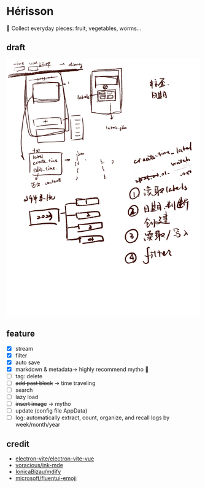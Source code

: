 # Hérisson

🦔 Collect everyday pieces: fruit, vegetables, worms...

## draft

![draft](design/draft.JPG)

## feature

- [x] stream
- [x] filter
- [x] auto save
- [x] markdown & metadata-> highly recommend mytho 🎉
- [ ] tag: delete
- [ ] ~~add past block~~ -> time traveling
- [ ] search
- [ ] lazy load
- [ ] ~~insert image~~ -> mytho
- [ ] update (config file AppData)
- [ ] log: automatically extract, count, organize, and recall logs by week/month/year

## credit

- [electron-vite/electron-vite-vue](https://github.com/electron-vite/electron-vite-vue)
- [voracious/ink-mde](https://github.com/voracious/ink-mde)
- [IonicaBizau/mdify](https://github.com/IonicaBizau/mdify)
- [microsoft/fluentui-emoji](https://github.com/microsoft/fluentui-emoji)
